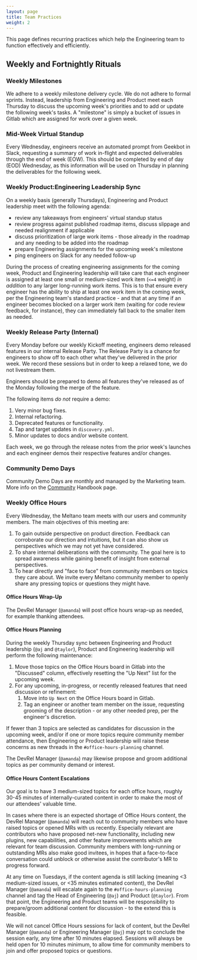 ```yaml
---
layout: page
title: Team Practices
weight: 2
---
```


This page defines recurring practices which help the Engineering team to function effectively and efficiently.

## Weekly and Fortnightly Rituals

### Weekly Milestones

We adhere to a weekly milestone delivery cycle. We do not adhere to formal sprints. Instead, leadership from Engineering and Product meet each Thursday to discuss the upcoming week's priorities and to add or update the following week's tasks. A "milestone" is simply a bucket of issues in Gitlab which are assigned for work over a given week.

### Mid-Week Virtual Standup

Every Wednesday, engineers receive an automated prompt from Geekbot in Slack, requesting a summary of work in-flight and expected deliverables through the end of week (EOW). This should be completed by end of day (EOD) Wednesday, as this information will be used on Thursday in planning the deliverables for the following week.

### Weekly Product:Engineering Leadership Sync

On a weekly basis (generally Thursdays), Engineering and Product leadership meet with the following agenda:

- review any takeaways from engineers' virtual standup status
- review progress against published roadmap items, discuss slippage and needed realignment if applicable
- discuss prioritization of large work items - those already in the roadmap and any needing to be added into the roadmap
- prepare Engineering assignments for the upcoming week's milestone
- ping engineers on Slack for any needed follow-up

During the process of creating engineering assignments for the coming week, Product and Engineering leadership will take care that each engineer is assigned at least one small or medium-sized work item (`<=4` weight) _in addition_ to any larger long-running work items. This is to that ensure every engineer has the ability to ship at least one work item in the coming week, per the Engineering team's standard practice - and that at any time if an engineer becomes blocked on a larger work item (waiting for code review feedback, for instance), they can immediately fall back to the smaller item as needed.

### Weekly Release Party (Internal)

Every Monday before our weekly Kickoff meeting, engineers demo released features in our internal Release Party. The Release Party is a chance for engineers to show off to each other what they've delivered in the prior week. We record these sessions but in order to keep a relaxed tone, we do not livestream them.

Engineers should be prepared to demo all features they've released as of the Monday following the merge of the feature.

The following items _do not_ require a demo:

1. Very minor bug fixes.
2. Internal refactoring.
3. Deprecated features or functionality.
4. Tap and target updates in `discovery.yml`.
5. Minor updates to docs and/or website content.

Each week, we go through the release notes from the prior week's launches and each engineer demos their respective features and/or changes.

### Community Demo Days

Community Demo Days are monthly and managed by the Marketing team. More info on the [Community](../_marketing/community.md) Handbook page.

### Weekly Office Hours

Every Wednesday, the Meltano team meets with our users and community members. The main objectives of this meeting are:

1. To gain outside perspective on product direction. Feedback can corroborate our direction and intuitions, but it can also show us perspectives which we may not yet have considered.
2. To share internal deliberations with the community. The goal here is to spread awareness while gaining benefit of insight from external perspectives.
3. To hear directly and "face to face" from community members on topics they care about. We invite every Meltano community member to openly share any pressing topics or questions they might have.

#### Office Hours Wrap-Up

The DevRel Manager (`@amanda`) will post office hours wrap-up as needed, for example thanking attendees.

#### Office Hours Planning

During the weekly Thursday sync between Engineering and Product leadership (`@aj` and `@taylor`), Product and Engineering leadership will perform the following maintenance:

1. Move those topics on the Office Hours board in Gitlab into the "Discussed" column, effectively resetting the "Up Next" list for the upcoming week.
2. For any upcoming, in-progress, or recently released features that need discussion or refinement:
   1. Move into `Up Next` on the Office Hours board in Gitlab.
   2. Tag an engineer or another team member on the issue, requesting grooming of the description - or any other needed prep, per the engineer's discretion.

If fewer than 3 topics are selected as candidates for discussion in the upcoming week, and/or if one or more topics require community member attendance, then Engineering or Product leadership will raise these concerns as new threads in the `#office-hours-planning` channel.

The DevRel Manager (`@amanda`) may likewise propose and groom additional topics as per community demand or interest.

#### Office Hours Content Escalations

Our goal is to have 3 medium-sized topics for each office hours, roughly 30-45 minutes of internally-curated content in order to make the most of our attendees' valuable time.

In cases where there is an expected shortage of Office Hours content, the DevRel Manager (`@amanda`) will reach out to community members who have raised topics or opened MRs with us recently. Especially relevant are contributors who have proposed net-new functionality, including new plugins, new capabilities, and other feature improvements which are relevant for team discussion. Community members with long-running or outstanding MRs also make good invitees, in hopes that a face-to-face conversation could unblock or otherwise assist the contributor's MR to progress forward.

At any time on Tuesdays, if the content agenda is still lacking (meaning <3 medium-sized issues, or <35 minutes estimated content), the DevRel Manager (`@amanda`) will escalate again to the `#office-hours-planning` channel and tag the Head of Engineering (`@aj`) and Product (`@taylor`). From that point, the Engineering and Product teams will be responsibility to prepare/groom additional content for discussion - to the extend this is feasible.

We will not cancel Office Hours sessions for lack of content, but the DevRel Manager (`@amanda`) or Engineering Manager (`@aj`) may opt to conclude the session early, any time after 10 minutes elapsed. Sessions will always be held open for 10 minutes minimum, to allow time for community members to join and offer proposed topics or questions.
